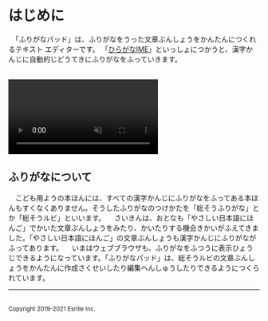 # はじめに

　「ふりがなパッド」は、ふりがなをうった￹文章￺ぶんしょう￻をかんたんにつくれるテキスト エディターです。
「[ひらがなIME](https://github.com/esrille/ibus-hiragana)」といっしょにつかうと、￹漢字￺かんじ￻に￹自動的￺じどうてき￻にふりがなをふっていきます。

<br>
<video controls autoplay muted playsinline>
<source src='screenshot.mp4' type='video/mp4'>
スクリーン ショット
</video>

## ふりがなについて
　こども￹用￺よう￻の￹本￺ほん￻には、すべての￹漢字￺かんじ￻にふりがなをふってある￹本￺ほん￻もすくなくありません。そうしたふりがなのつけかたを「￹総￺そう￻ふりがな」とか「￹総￺そう￻ルビ」といいます。
　さいきんは、おとなも「やさしい￹日本語￺にほんご￻」でかいた￹文章￺ぶんしょう￻をみたり、かいたりする￹機会￺きかい￻がふえてきました。「やさしい￹日本語￺にほんご￻」の￹文章￺ぶんしょう￻も￹漢字￺かんじ￻にふりがながふってあります。
　いまはウェブブラウザも、ふりがなをふつうに￹表示￺ひょうじ￻できるようになっています。「ふりがなパッド」は、￹総￺そう￻ルビの￹文章￺ぶんしょう￻をかんたんに￹作成￺さくせい￻したり￹編集￺へんしゅう￻したりできるようにつくられています。

<hr>
<br><small>Copyright 2019-2021 Esrille Inc. </small>

